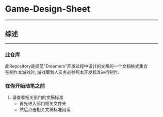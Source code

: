 # Game-Design-Sheet

---
## 综述
---
### 此仓库
此Repository是规范"Dreamers"开发过程中设计的文稿的一个文档格式集合   
在制作本游戏时, 游戏策划人员务必参照本开发标准进行制作.  
### 在你开始动笔之前
1. 请查看相关部门的文稿标准
	 - 首先进入部门相关文件夹
	 - 然后点击相关文稿标准阅读